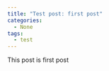 ```yaml
---
title: "Test post: first post"
categories:
  - None
tags:
  - test
---
```


This post is first post
